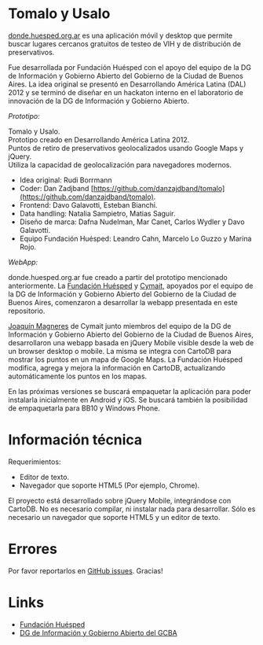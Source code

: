 Tomalo y Usalo
==============

[donde.huesped.org.ar](http://donde.huesped.org.ar "Sitio donde se encuentra hosteada la web app") es una aplicación móvil y desktop que permite buscar lugares cercanos gratuitos de testeo de VIH y de distribución de preservativos.

Fue desarrollada por Fundación Huésped con el apoyo del equipo de la DG de Información y Gobierno Abierto del Gobierno de la Ciudad de Buenos Aires. La idea original se presentó en Desarrollando América Latina (DAL) 2012 y se terminó de diseñar en un hackaton interno en el laboratorio de innovación de la DG de Información y Gobierno Abierto.

*Prototipo:*

Tomalo y Usalo.  
Prototipo creado en Desarrollando América Latina 2012.  
Puntos de retiro de preservativos geolocalizados usando Google Maps y jQuery.  
Utiliza la capacidad de geolocalización para navegadores modernos.  
* Idea original: Rudi Borrmann  
* Coder: Dan Zadjband [https://github.com/danzajdband/tomalo](https://github.com/danzajdband/tomalo).
* Frontend: Davo Galavotti, Esteban Bianchi.  
* Data handling: Natalia Sampietro, Matias Saguir.  
* Diseño de marca: Dafna Nudelman, Mar Canet, Carlos Wydler y Davo Galavotti.  
* Equipo Fundación Huésped: Leandro Cahn, Marcelo Lo Guzzo y Marina Rojo.

*WebApp:*

donde.huesped.org.ar fue creado a partir del prototipo mencionado anteriormente. La [Fundación Huésped](http://www.huesped.org.ar) y [Cymait](http://www.cymait.com), apoyados por el equipo de la DG de Información y Gobierno Abierto del Gobierno de la Ciudad de Buenos Aires, comenzaron a desarrollar la webapp presentada en este repositorio.

[Joaquín Magneres](http://about.me/joaco) de Cymait junto miembros del equipo de la DG de Información y Gobierno Abierto del Gobierno de la Ciudad de Buenos Aires, desarrollaron una webapp basada en jQuery Mobile visible desde la web de un browser desktop o mobile. La misma se integra con CartoDB para mostrar los puntos en un mapa de Google Maps. La Fundación Huésped modifica, agrega y mejora la información en CartoDB, actualizando automáticamente los puntos en los mapas.

En las próximas versiones se buscará empaquetar la aplicación para poder instalarla inicialmente en Android y iOS. Se buscará también la posibilidad de empaquetarla para BB10 y Windows Phone.

Información técnica
===================

Requerimientos:  
* Editor de texto.
* Navegador que soporte HTML5 (Por ejemplo, Chrome).

El proyecto está desarrollado sobre jQuery Mobile, integrándose con CartoDB. No es necesario compilar, ni instalar nada para desarrollar.
Sólo es necesario un navegador que soporte HTML5 y un editor de texto.

Errores
=======

Por favor reportarlos en [GitHub issues](https://github.com/fundhuesped/tomalo-y-usalo/issues/new). Gracias!

Links
=====

* [Fundación Huésped](http://www.huesped.org.ar "Página oficial de la Fundación Huésped")
* [DG de Información y Gobierno Abierto del GCBA](http://www.buenosaires.gob.ar/gobierno-abierto/direcci%C3%B3n-general-de-informaci%C3%B3n-y-gobierno-abierto)
